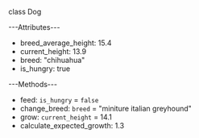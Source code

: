 class Dog

---Attributes---
+ breed_average_height: 15.4
+ current_height: 13.9
+ breed: "chihuahua"
+ is_hungry: true


---Methods---
+ feed: `is_hungry` = `false`
+ change_breed: `breed` = "miniture italian greyhound"
+ grow: `current_height` = 14.1
+ calculate_expected_growth: 1.3
